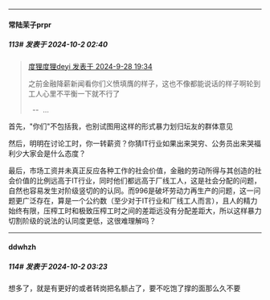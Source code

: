 ﻿
*****

####  常陆茉子prpr  
##### 113#       发表于 2024-10-2 02:40

<blockquote><a href="httphttps://bbs.saraba1st.com/2b/forum.php?mod=redirect&amp;goto=findpost&amp;pid=66332852&amp;ptid=2201047" target="_blank">度狸度狸deyi 发表于 2024-9-28 19:34</a>

之前金融降薪新闻看你们义愤填膺的样子，这也不像都能说话的样子啊轮到工人心里不平衡一下就不行了

  --  ...</blockquote>
首先，"你们"不包括我，也别试图用这样的形式暴力划归坛友的群体意见

然后，明明在讨论工时，你一转薪资？你猜IT行业如果出来哭穷、公务员出来哭福利少大家会是什么态度？

最后，市场工资并未真正反应各种工作的社会价值，金融的劳动所得与其创造的社会价值的比例远高于IT行业，同时他们都远高于厂线工人，这是社会分配的问题，自然也容易发生对阶级竖切的的认同。而996是破坏劳动力再生产的问题，这一问题更广泛存在，算是一个公约数（至少对于IT行业和厂线工人而言），且人的精力始终有限，压榨工时和极致压榨工时之间的差距远没有分配差距大，所以这样暴力切割阶级的说法的认同度更低，这很难理解吗？


*****

####  ddwhzh  
##### 114#       发表于 2024-10-2 03:23

想多了，就是有更好的或者转岗把名额占了，要不吃饱了撑的面那么久不要

